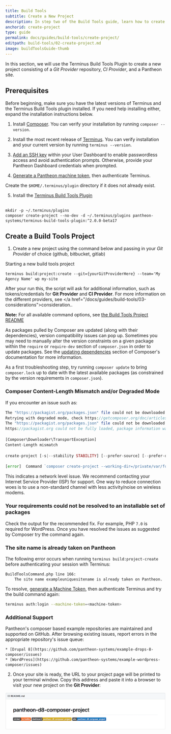 ```yaml
---
title: Build Tools
subtitle: Create a New Project
description: In step two of the Build Tools guide, learn how to create a new Build Tools project.
anchorid: create-project
type: guide
permalink: docs/guides/build-tools/create-project/
editpath: build-tools/02-create-project.md
image: buildToolsGuide-thumb
---
```


In this section, we will use the Terminus Build Tools Plugin to create a new project consisting of a *Git Provider* repository, *CI Provider*, and a Pantheon site.

## Prerequisites

Before beginning, make sure you have the latest versions of Terminus and the Terminus Build Tools plugin installed. If you need help installing either, expand the installation instructions below.

1. Install <a href="https://getcomposer.org">Composer</a>. You can verify your installation by running `composer --version`. 

2. Install the most recent release of <a href="/docs/terminus/">Terminus</a>. You can verify installation and your current version by running `terminus --version`. 

3. <a href="/docs/ssh-keys/">Add an SSH key</a> within your User Dashboard to enable passwordless access and avoid authentication prompts. Otherwise, provide your Pantheon Dashboard credentials when prompted.

4. <a href="https://dashboard.pantheon.io/machine-token/create">Generate a Pantheon machine token</a>, then authenticate Terminus.

Create the `$HOME/.terminus/plugin` directory if it does not already exist. 

5. Install the <a href="https://github.com/pantheon-systems/terminus-build-tools-plugin">Terminus Build Tools Plugin</a>

```

mkdir -p ~/.terminus/plugins
composer create-project --no-dev -d ~/.terminus/plugins pantheon-systems/terminus-build-tools-plugin:^2.0.0-beta17

```

## Create a Build Tools Project

1. Create a new project using the command below and passing in your *Git Provider* of choice (github, bitbucket, gitlab)

Starting a new build tools project

```
terminus build:project:create --git={yourGitProviderHere} --team='My Agency Name' wp my-site
```

After your run this, the script will ask for additional information, such as tokens/credentials for **Git Provider** and **CI Provider**. For more information on the different providers, see </a href="/docs/guides/build-tools/03-considerations">consideration.</a>. 

**Note:** For all available command options, see [the Build Tools Project README](https://github.com/pantheon-systems/terminus-build-tools-plugin/blob/master/README.md#buildprojectcreate)

  <Accordion title="Troubleshooting" id="troubleshoot-install" icon="wrench">

  <Alert title="Note" type="info">

  As packages pulled by Composer are updated (along with their dependencies), version compatibility issues can pop up. Sometimes you may need to manually alter the version constraints on a given package within the `require` or `require-dev` section of `composer.json` in order to update packages. See the [updating dependencies](https://getcomposer.org/doc/01-basic-usage.md#updating-dependencies-to-their-latest-versions) section of Composer's documentation for more information.

  As a first troubleshooting step, try running `composer update` to bring `composer.lock` up to date with the latest available packages (as constrained by the version requirements in `composer.json`).

  </Alert>

  ### Composer Content-Length Mismatch and/or Degraded Mode
  If you encounter an issue such as:

  ```php
  The "https://packagist.org/packages.json" file could not be downloaded: failed to open stream: Operation timed out
  Retrying with degraded mode, check https://getcomposer.org/doc/articles/troubleshooting.md#degraded-mode for more info
  The "https://packagist.org/packages.json" file could not be downloaded: failed to open stream: Operation timed out
  https://packagist.org could not be fully loaded, package information was loaded from the local cache and may be out of date

  [Composer\Downloader\TransportException]
  Content-Length mismatch

  create-project [-s|--stability STABILITY] [--prefer-source] [--prefer-dist] [--repository REPOSITORY] [--repository-url REPOSITORY-URL] [--dev] [--no-dev] [--no-custom-installers] [--no-scripts] [--no-progress] [--no-secure-http] [--keep-vcs] [--no-install] [--ignore-platform-reqs] [--] [<package>] [<directory>] [<version>]

  [error]  Command `composer create-project --working-dir=/private/var/folders/lp/7_1gh83s5mn9lwfjvqqlf1lm0000gn/T/local-sitevPumRP pantheon-systems/example-wordpress-composer pantheon-wp-composer-project -n --stability dev` failed with exit code 1
  ```

  This indicates a network level issue. We recommend contacting your Internet Service Provider (ISP) for support. One way to reduce connection woes is to use a non-standard channel with less activity/noise on wireless modems.

  ### Your requirements could not be resolved to an installable set of packages
  Check the output for the recommended fix. For example, PHP `7.0` is required for WordPress. Once you have resolved the issues as suggested by Composer try the command again.

  ### The site name is already taken on Pantheon
  The following error occurs when running `terminus build:project-create` before authenticating your session with Terminus:

  ```
  BuildToolsCommand.php line 166:
      The site name exampleuniquesitename is already taken on Pantheon.
  ```

  To resolve, [generate a Machine Token](https://dashboard.pantheon.io/machine-token/create), then authenticate Terminus and try the build command again:

  ```bash
  terminus auth:login --machine-token=<machine-token>
  ```

  ### Additional Support
  Pantheon's composer based example repositories are maintained and supported on GitHub. After browsing existing issues, report errors in the appropriate repository's issue queue:

    * [Drupal 8](https://github.com/pantheon-systems/example-drops-8-composer/issues)
    * [WordPress](https://github.com/pantheon-systems/example-wordpress-composer/issues)

  </Accordion>

2. Once your site is ready, the URL to your project page will be printed to your terminal window. Copy this address and paste it into a browser to visit your new project on the **Git Provider**:

  ![Initial Project Page](../../../images/pr-workflow/initial-project-page.png)
